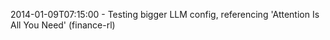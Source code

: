 2014-01-09T07:15:00 - Testing bigger LLM config, referencing 'Attention Is All You Need' (finance-rl)
